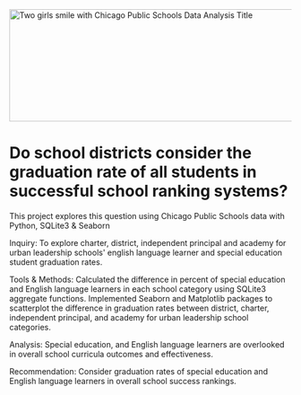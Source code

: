 <!DOCTYPE html>
<html lang="en">
<head>
    <meta charset="UTF-8">
    <meta http-equiv="X-UA-Compatible" content="IE=edge">
    <meta name="viewport" content="width=device-width, initial-scale=1.0">
    <img src = "Desktop/Chicago Public School Title.png" alt= "Two girls smile with Chicago Public Schools Data Analysis Title" width = "700" height = "200"/>
    <title> Chicago Public Schools Data Analysis by Neighborhood and Graduation Rate </title>
</head>
<body>
    <h1> Do school districts consider the graduation rate of all students in successful school ranking systems? </h1>
        <p> This project explores this question using Chicago Public Schools data with Python, SQLite3 & Seaborn </p>
        <p> Inquiry: To explore charter, district, independent principal and academy for urban leadership schools' english language learner and special education student graduation rates.</p> 
        <p> Tools & Methods: Calculated the difference in percent of special education and English language learners in each school category using SQLite3 aggregate functions.
        Implemented Seaborn and Matplotlib packages to scatterplot the difference in graduation rates between district, charter, independent principal, and academy for urban leadership school categories.</p>
        <p> Analysis: Special education, and English language learners are overlooked in overall school curricula outcomes and effectiveness.
        <p> Recommendation: Consider graduation rates of special education and English language learners in overall school success rankings. 
</p>
        <p> 
</body>
</html> 



